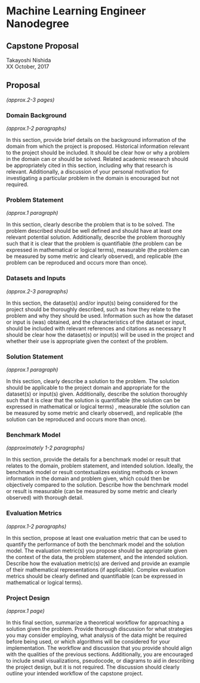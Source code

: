 # Machine Learning Engineer Nanodegree

## Capstone Proposal

Takayoshi Nishida  
XX October, 2017

## Proposal
_(approx.2-3 pages)_

### Domain Background
_(approx.1-2 paragraphs)_

In this section, provide brief details on the background information of the domain from which the project is proposed.
Historical information relevant to the project should be included.
It should be clear how or why a problem in the domain can or should be solved.
Related academic research should be appropriately cited in this section, including why that research is relevant.
Additionally, a discussion of your personal motivation for investigating a particular problem in the domain is encouraged but not required.

### Problem Statement
_(approx.1 paragraph)_

In this section, clearly describe the problem that is to be solved.
The problem described should be well defined and should have at least one relevant potential solution.
Additionally, describe the problem thoroughly such that it is clear that the problem is quantifiable (the problem can be expressed in mathematical or logical terms), 
measurable (the problem can be measured by some metric and clearly observed), and replicable (the problem can be reproduced and occurs more than once).

### Datasets and Inputs
_(approx.2-3 paragraphs)_

In this section, the dataset(s) and/or input(s) being considered for the project should be thoroughly described, 
such as how they relate to the problem and why they should be used.
Information such as how the dataset or input is (was) obtained, and the characteristics of the dataset or input, 
should be included with relevant references and citations as necessary 
It should be clear how the dataset(s) or input(s) will be used in the project and whether their use is appropriate given the context of the problem.

### Solution Statement
_(approx.1 paragraph)_

In this section, clearly describe a solution to the problem.
The solution should be applicable to the project domain and appropriate for the dataset(s) or input(s) given.
Additionally, describe the solution thoroughly such that it is clear that the solution is quantifiable 
(the solution can be expressed in mathematical or logical terms) , 
measurable (the solution can be measured by some metric and clearly observed), 
and replicable (the solution can be reproduced and occurs more than once).

### Benchmark Model
_(approximately 1-2 paragraphs)_

In this section, provide the details for a benchmark model or result that relates to the domain, 
problem statement, and intended solution.
Ideally, the benchmark model or result contextualizes existing methods or known information in the domain and problem given, 
which could then be objectively compared to the solution.
Describe how the benchmark model or result is measurable (can be measured by some metric and clearly observed) with thorough detail.

### Evaluation Metrics
_(approx.1-2 paragraphs)_

In this section, propose at least one evaluation metric that can be used to quantify the performance of both the benchmark model and the solution model.
The evaluation metric(s) you propose should be appropriate given the context of the data, the problem statement, and the intended solution.
Describe how the evaluation metric(s) are derived and provide an example of their mathematical representations (if applicable).
Complex evaluation metrics should be clearly defined and quantifiable (can be expressed in mathematical or logical terms).

### Project Design
_(approx.1 page)_

In this final section, summarize a theoretical workflow for approaching a solution given the problem.
Provide thorough discussion for what strategies you may consider employing, 
what analysis of the data might be required before being used, or which algorithms will be considered for your implementation.
The workflow and discussion that you provide should align with the qualities of the previous sections.
Additionally, you are encouraged to include small visualizations, pseudocode, 
or diagrams to aid in describing the project design, but it is not required.
The discussion should clearly outline your intended workflow of the capstone project.
